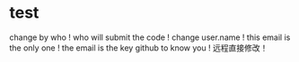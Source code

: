 # test
change by who !
who will submit the code !
change user.name !
this email is the only one !
the email is the key github to know you !
远程直接修改！
